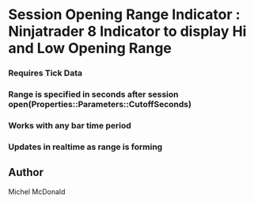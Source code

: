 # Session Opening Range Indicator : Ninjatrader 8 Indicator to display Hi and Low Opening Range

### Requires Tick Data
### Range is specified in seconds after session open(Properties::Parameters::CutoffSeconds)
### Works with any bar time period
### Updates in realtime as range is forming



## Author

Michel McDonald
